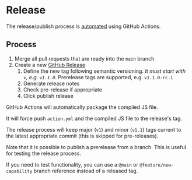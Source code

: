 # Release

The release/publish process is [automated](.github/workflows/publish.yml) using GitHub Actions.

## Process

1. Merge all pull requests that are ready into the `main` branch
1. Create a new [GitHub Release](https://github.com/particle-iot/compile-action/releases/new)
    1. Define the new tag following semantic versioning. _It must start with `v`, e.g. `v1.1.0`_. Prerelease tags are supported, e.g. `v1.1.0-rc.1`
    2. Generate release notes
    3. Check pre-release if appropriate
    4. Click publish release

GitHub Actions will automatically package the compiled JS file.

It will force push `action.yml` and the compiled JS file to the release's tag.

The release process will keep major (`v1`) and minor (`v1.1`) tags current to the latest appropriate commit (this is skipped for pre-releases).

Note that it is possible to publish a prerelease from a branch. This is useful for testing the release process.

If you need to test functionality, you can use a `@main` or `@feature/new-capability` branch reference instead of a released tag.
